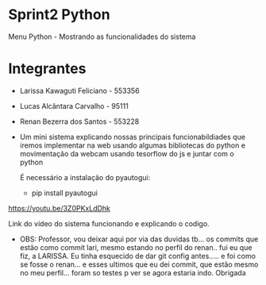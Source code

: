 # Sprint2 Python
Menu Python - Mostrando as funcionalidades do sistema


# Integrantes

* Larissa Kawaguti Feliciano - 553356
* Lucas Alcântara Carvalho - 95111
* Renan Bezerra dos Santos - 553228

* Um mini sistema explicando nossas principais funcionabildiades que iremos implementar na web usando algumas bibliotecas do python e movimentação da webcam usando tesorflow do js e juntar com o python 

  É necessário a instalação do pyautogui:

  * pip install pyautogui

  
https://youtu.be/3Z0PKxLdDhk

  Link do vídeo do sistema funcionando e explicando o codigo.

  * OBS: Professor, vou deixar aqui por via das duvidas tb... os commits que estão como commit lari, mesmo estando no perfil do renan.. fui eu que fiz, a LARISSA. Eu tinha esquecido de dar git config antes..... e foi como se fosse o renan... e esses ultimos que eu dei commit, que estão mesmo no meu perfil... foram so testes p ver se agora estaria indo. Obrigada
